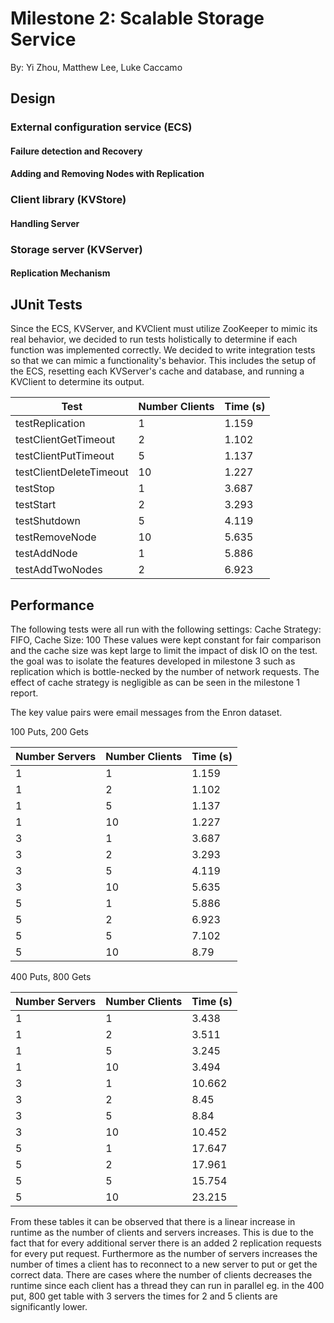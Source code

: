 # Milestone 2: Scalable Storage Service
By: Yi Zhou, Matthew Lee, Luke Caccamo

## Design

### External configuration service (ECS)

#### Failure detection and Recovery

#### Adding and Removing Nodes with Replication

### Client library (KVStore)

#### Handling Server

### Storage server (KVServer)

#### Replication Mechanism

## JUnit Tests
Since the ECS, KVServer, and KVClient must utilize ZooKeeper to mimic its real behavior, we decided to run tests holistically to determine if each function was implemented correctly.
We decided to write integration tests so that we can mimic a functionality's behavior. This includes the setup of the ECS, resetting each KVServer's cache and database, and running a KVClient to determine its output.

| Test | Number Clients | Time (s) |
|----------------|----------------|----------|
| testReplication              | 1              | 1.159    |
| testClientGetTimeout              | 2              | 1.102    |
| testClientPutTimeout              | 5              | 1.137    |
| testClientDeleteTimeout              | 10             | 1.227    |
| testStop              | 1              | 3.687    |
| testStart              | 2              | 3.293    |
| testShutdown              | 5              | 4.119    |
| testRemoveNode              | 10             | 5.635    |
| testAddNode              | 1              | 5.886    |
| testAddTwoNodes              | 2              | 6.923    |
  
## Performance

The following tests were all run with the following settings: Cache Strategy: FIFO, Cache Size: 100
These values were kept constant for fair comparison and the cache size was kept large to limit the impact of
disk IO on the test. the goal was to isolate the features developed in milestone 3 such as replication which
is bottle-necked by the number of network requests. The effect of cache strategy is negligible as can be seen in
the milestone 1 report.

The key value pairs were email messages from the Enron dataset.

100 Puts, 200 Gets

| Number Servers | Number Clients | Time (s) |
|----------------|----------------|----------|
| 1              | 1              | 1.159    |
| 1              | 2              | 1.102    |
| 1              | 5              | 1.137    |
| 1              | 10             | 1.227    |
| 3              | 1              | 3.687    |
| 3              | 2              | 3.293    |
| 3              | 5              | 4.119    |
| 3              | 10             | 5.635    |
| 5              | 1              | 5.886    |
| 5              | 2              | 6.923    |
| 5              | 5              | 7.102    |
| 5              | 10             | 8.79     |

400 Puts, 800 Gets

| Number Servers | Number Clients | Time (s) |
|----------------|----------------|----------|
| 1              | 1              | 3.438    |
| 1              | 2              | 3.511    |
| 1              | 5              | 3.245    |
| 1              | 10             | 3.494    |
| 3              | 1              | 10.662   |
| 3              | 2              | 8.45     |
| 3              | 5              | 8.84     |
| 3              | 10             | 10.452   |
| 5              | 1              | 17.647   |
| 5              | 2              | 17.961   |
| 5              | 5              | 15.754   |
| 5              | 10             | 23.215   |

From these tables it can be observed that there is a linear increase in runtime as the number of clients 
and servers increases. This is due to the fact that for every additional server there is an added 2 replication
requests for every put request. Furthermore as the number of servers increases the number of times a 
client has to reconnect to a new server to put or get the correct data. There are cases where the number of clients decreases
the runtime since each client has a thread they can run in parallel eg. in the 400 put, 800 get table with 3 servers the times
for 2 and 5 clients are significantly lower.